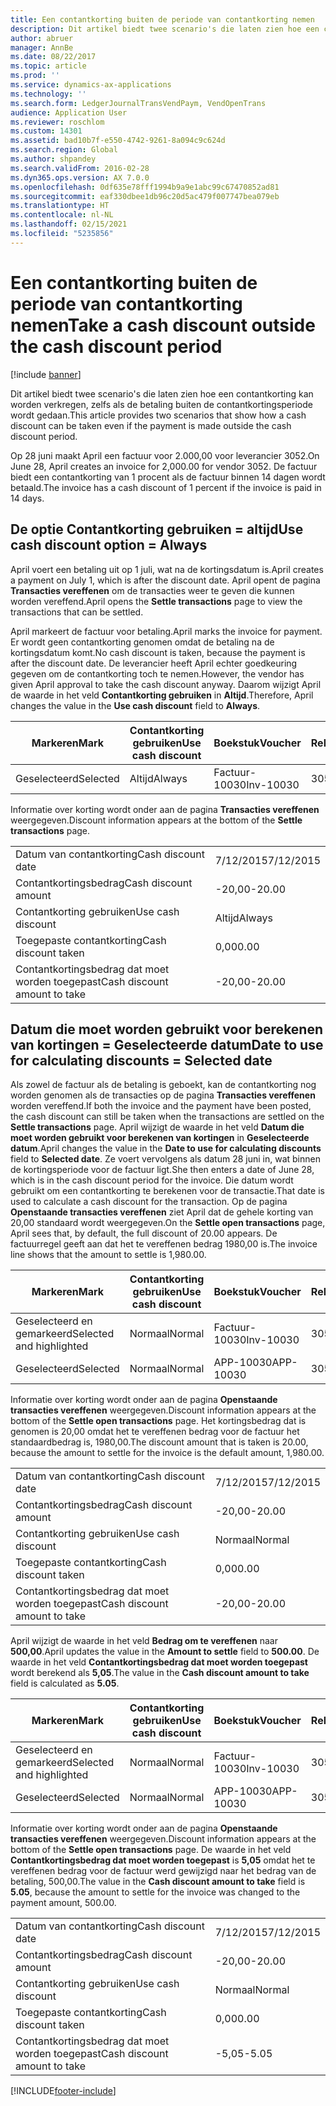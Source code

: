 ```yaml
---
title: Een contantkorting buiten de periode van contantkorting nemen
description: Dit artikel biedt twee scenario's die laten zien hoe een contantkorting kan worden verkregen, zelfs als de betaling buiten de contantkortingsperiode wordt gedaan.
author: abruer
manager: AnnBe
ms.date: 08/22/2017
ms.topic: article
ms.prod: ''
ms.service: dynamics-ax-applications
ms.technology: ''
ms.search.form: LedgerJournalTransVendPaym, VendOpenTrans
audience: Application User
ms.reviewer: roschlom
ms.custom: 14301
ms.assetid: bad10b7f-e550-4742-9261-8a094c9c624d
ms.search.region: Global
ms.author: shpandey
ms.search.validFrom: 2016-02-28
ms.dyn365.ops.version: AX 7.0.0
ms.openlocfilehash: 0df635e78fff1994b9a9e1abc99c67470852ad81
ms.sourcegitcommit: eaf330dbee1db96c20d5ac479f007747bea079eb
ms.translationtype: HT
ms.contentlocale: nl-NL
ms.lasthandoff: 02/15/2021
ms.locfileid: "5235856"
---
```

# <a name="take-a-cash-discount-outside-the-cash-discount-period"></a><span data-ttu-id="c83c5-103">Een contantkorting buiten de periode van contantkorting nemen</span><span class="sxs-lookup"><span data-stu-id="c83c5-103">Take a cash discount outside the cash discount period</span></span>

[!include [banner](../includes/banner.md)]

<span data-ttu-id="c83c5-104">Dit artikel biedt twee scenario's die laten zien hoe een contantkorting kan worden verkregen, zelfs als de betaling buiten de contantkortingsperiode wordt gedaan.</span><span class="sxs-lookup"><span data-stu-id="c83c5-104">This article provides two scenarios that show how a cash discount can be taken even if the payment is made outside the cash discount period.</span></span>

<span data-ttu-id="c83c5-105">Op 28 juni maakt April een factuur voor 2.000,00 voor leverancier 3052.</span><span class="sxs-lookup"><span data-stu-id="c83c5-105">On June 28, April creates an invoice for 2,000.00 for vendor 3052.</span></span> <span data-ttu-id="c83c5-106">De factuur biedt een contantkorting van 1 procent als de factuur binnen 14 dagen wordt betaald.</span><span class="sxs-lookup"><span data-stu-id="c83c5-106">The invoice has a cash discount of 1 percent if the invoice is paid in 14 days.</span></span>

## <a name="use-cash-discount-option--always"></a><span data-ttu-id="c83c5-107">De optie Contantkorting gebruiken = altijd</span><span class="sxs-lookup"><span data-stu-id="c83c5-107">Use cash discount option = Always</span></span>
<span data-ttu-id="c83c5-108">April voert een betaling uit op 1 juli, wat na de kortingsdatum is.</span><span class="sxs-lookup"><span data-stu-id="c83c5-108">April creates a payment on July 1, which is after the discount date.</span></span> <span data-ttu-id="c83c5-109">April opent de pagina **Transacties vereffenen** om de transacties weer te geven die kunnen worden vereffend.</span><span class="sxs-lookup"><span data-stu-id="c83c5-109">April opens the **Settle transactions** page to view the transactions that can be settled.</span></span> 

<span data-ttu-id="c83c5-110">April markeert de factuur voor betaling.</span><span class="sxs-lookup"><span data-stu-id="c83c5-110">April marks the invoice for payment.</span></span> <span data-ttu-id="c83c5-111">Er wordt geen contantkorting genomen omdat de betaling na de kortingsdatum komt.</span><span class="sxs-lookup"><span data-stu-id="c83c5-111">No cash discount is taken, because the payment is after the discount date.</span></span> <span data-ttu-id="c83c5-112">De leverancier heeft April echter goedkeuring gegeven om de contantkorting toch te nemen.</span><span class="sxs-lookup"><span data-stu-id="c83c5-112">However, the vendor has given April approval to take the cash discount anyway.</span></span> <span data-ttu-id="c83c5-113">Daarom wijzigt April de waarde in het veld **Contantkorting gebruiken** in **Altijd**.</span><span class="sxs-lookup"><span data-stu-id="c83c5-113">Therefore, April changes the value in the **Use cash discount** field to **Always**.</span></span>

| <span data-ttu-id="c83c5-114">Markeren</span><span class="sxs-lookup"><span data-stu-id="c83c5-114">Mark</span></span>     | <span data-ttu-id="c83c5-115">Contantkorting gebruiken</span><span class="sxs-lookup"><span data-stu-id="c83c5-115">Use cash discount</span></span> | <span data-ttu-id="c83c5-116">Boekstuk</span><span class="sxs-lookup"><span data-stu-id="c83c5-116">Voucher</span></span>   | <span data-ttu-id="c83c5-117">Rekening</span><span class="sxs-lookup"><span data-stu-id="c83c5-117">Account</span></span> | <span data-ttu-id="c83c5-118">Datum van contantkorting</span><span class="sxs-lookup"><span data-stu-id="c83c5-118">Cash discount date</span></span> | <span data-ttu-id="c83c5-119">Vervaldatum</span><span class="sxs-lookup"><span data-stu-id="c83c5-119">Due date</span></span>  | <span data-ttu-id="c83c5-120">Factuur</span><span class="sxs-lookup"><span data-stu-id="c83c5-120">Invoice</span></span> | <span data-ttu-id="c83c5-121">Bedrag in transactievaluta</span><span class="sxs-lookup"><span data-stu-id="c83c5-121">Amount in transaction currency</span></span> | <span data-ttu-id="c83c5-122">Valuta</span><span class="sxs-lookup"><span data-stu-id="c83c5-122">Currency</span></span> | <span data-ttu-id="c83c5-123">Bedrag om te vereffenen</span><span class="sxs-lookup"><span data-stu-id="c83c5-123">Amount to settle</span></span> |
|----------|-------------------|-----------|---------|--------------------|-----------|---------|--------------------------------|----------|------------------|
| <span data-ttu-id="c83c5-124">Geselecteerd</span><span class="sxs-lookup"><span data-stu-id="c83c5-124">Selected</span></span> | <span data-ttu-id="c83c5-125">Altijd</span><span class="sxs-lookup"><span data-stu-id="c83c5-125">Always</span></span>            | <span data-ttu-id="c83c5-126">Factuur-10030</span><span class="sxs-lookup"><span data-stu-id="c83c5-126">Inv-10030</span></span> | <span data-ttu-id="c83c5-127">3052</span><span class="sxs-lookup"><span data-stu-id="c83c5-127">3052</span></span>    | <span data-ttu-id="c83c5-128">6/28/2015</span><span class="sxs-lookup"><span data-stu-id="c83c5-128">6/28/2015</span></span>          | <span data-ttu-id="c83c5-129">7/12/2015</span><span class="sxs-lookup"><span data-stu-id="c83c5-129">7/12/2015</span></span> | <span data-ttu-id="c83c5-130">10030</span><span class="sxs-lookup"><span data-stu-id="c83c5-130">10030</span></span>   | <span data-ttu-id="c83c5-131">-2000,00</span><span class="sxs-lookup"><span data-stu-id="c83c5-131">-2,000.00</span></span>                      | <span data-ttu-id="c83c5-132">USD</span><span class="sxs-lookup"><span data-stu-id="c83c5-132">USD</span></span>      | <span data-ttu-id="c83c5-133">-1980,00</span><span class="sxs-lookup"><span data-stu-id="c83c5-133">-1,980.00</span></span>        |

<span data-ttu-id="c83c5-134">Informatie over korting wordt onder aan de pagina **Transacties vereffenen** weergegeven.</span><span class="sxs-lookup"><span data-stu-id="c83c5-134">Discount information appears at the bottom of the **Settle transactions** page.</span></span>

|                              |           |
|------------------------------|-----------|
| <span data-ttu-id="c83c5-135">Datum van contantkorting</span><span class="sxs-lookup"><span data-stu-id="c83c5-135">Cash discount date</span></span>           | <span data-ttu-id="c83c5-136">7/12/2015</span><span class="sxs-lookup"><span data-stu-id="c83c5-136">7/12/2015</span></span> |
| <span data-ttu-id="c83c5-137">Contantkortingsbedrag</span><span class="sxs-lookup"><span data-stu-id="c83c5-137">Cash discount amount</span></span>         | <span data-ttu-id="c83c5-138">-20,00</span><span class="sxs-lookup"><span data-stu-id="c83c5-138">-20.00</span></span>    |
| <span data-ttu-id="c83c5-139">Contantkorting gebruiken</span><span class="sxs-lookup"><span data-stu-id="c83c5-139">Use cash discount</span></span>            | <span data-ttu-id="c83c5-140">Altijd</span><span class="sxs-lookup"><span data-stu-id="c83c5-140">Always</span></span>    |
| <span data-ttu-id="c83c5-141">Toegepaste contantkorting</span><span class="sxs-lookup"><span data-stu-id="c83c5-141">Cash discount taken</span></span>          | <span data-ttu-id="c83c5-142">0,00</span><span class="sxs-lookup"><span data-stu-id="c83c5-142">0.00</span></span>      |
| <span data-ttu-id="c83c5-143">Contantkortingsbedrag dat moet worden toegepast</span><span class="sxs-lookup"><span data-stu-id="c83c5-143">Cash discount amount to take</span></span> | <span data-ttu-id="c83c5-144">-20,00</span><span class="sxs-lookup"><span data-stu-id="c83c5-144">-20.00</span></span>    |

## <a name="date-to-use-for-calculating-discounts--selected-date"></a><span data-ttu-id="c83c5-145">Datum die moet worden gebruikt voor berekenen van kortingen = Geselecteerde datum</span><span class="sxs-lookup"><span data-stu-id="c83c5-145">Date to use for calculating discounts = Selected date</span></span>
<span data-ttu-id="c83c5-146">Als zowel de factuur als de betaling is geboekt, kan de contantkorting nog worden genomen als de transacties op de pagina **Transacties vereffenen** worden vereffend.</span><span class="sxs-lookup"><span data-stu-id="c83c5-146">If both the invoice and the payment have been posted, the cash discount can still be taken when the transactions are settled on the **Settle transactions** page.</span></span> <span data-ttu-id="c83c5-147">April wijzigt de waarde in het veld **Datum die moet worden gebruikt voor berekenen van kortingen** in **Geselecteerde datum**.</span><span class="sxs-lookup"><span data-stu-id="c83c5-147">April changes the value in the **Date to use for calculating discounts** field to **Selected date**.</span></span> <span data-ttu-id="c83c5-148">Ze voert vervolgens als datum 28 juni in, wat binnen de kortingsperiode voor de factuur ligt.</span><span class="sxs-lookup"><span data-stu-id="c83c5-148">She then enters a date of June 28, which is in the cash discount period for the invoice.</span></span> <span data-ttu-id="c83c5-149">Die datum wordt gebruikt om een contantkorting te berekenen voor de transactie.</span><span class="sxs-lookup"><span data-stu-id="c83c5-149">That date is used to calculate a cash discount for the transaction.</span></span> <span data-ttu-id="c83c5-150">Op de pagina **Openstaande transacties vereffenen** ziet April dat de gehele korting van 20,00 standaard wordt weergegeven.</span><span class="sxs-lookup"><span data-stu-id="c83c5-150">On the **Settle open transactions** page, April sees that, by default, the full discount of 20.00 appears.</span></span> <span data-ttu-id="c83c5-151">De factuurregel geeft aan dat het te vereffenen bedrag 1980,00 is.</span><span class="sxs-lookup"><span data-stu-id="c83c5-151">The invoice line shows that the amount to settle is 1,980.00.</span></span>

| <span data-ttu-id="c83c5-152">Markeren</span><span class="sxs-lookup"><span data-stu-id="c83c5-152">Mark</span></span>                     | <span data-ttu-id="c83c5-153">Contantkorting gebruiken</span><span class="sxs-lookup"><span data-stu-id="c83c5-153">Use cash discount</span></span> | <span data-ttu-id="c83c5-154">Boekstuk</span><span class="sxs-lookup"><span data-stu-id="c83c5-154">Voucher</span></span>   | <span data-ttu-id="c83c5-155">Rekening</span><span class="sxs-lookup"><span data-stu-id="c83c5-155">Account</span></span> | <span data-ttu-id="c83c5-156">Datum van contantkorting</span><span class="sxs-lookup"><span data-stu-id="c83c5-156">Cash discount date</span></span> | <span data-ttu-id="c83c5-157">Vervaldatum</span><span class="sxs-lookup"><span data-stu-id="c83c5-157">Due date</span></span>  | <span data-ttu-id="c83c5-158">Factuur</span><span class="sxs-lookup"><span data-stu-id="c83c5-158">Invoice</span></span> | <span data-ttu-id="c83c5-159">Bedrag in transactievaluta</span><span class="sxs-lookup"><span data-stu-id="c83c5-159">Amount in transaction currency</span></span> | <span data-ttu-id="c83c5-160">Valuta</span><span class="sxs-lookup"><span data-stu-id="c83c5-160">Currency</span></span> | <span data-ttu-id="c83c5-161">Bedrag om te vereffenen</span><span class="sxs-lookup"><span data-stu-id="c83c5-161">Amount to settle</span></span> |
|--------------------------|-------------------|-----------|---------|--------------------|-----------|---------|--------------------------------|----------|------------------|
| <span data-ttu-id="c83c5-162">Geselecteerd en gemarkeerd</span><span class="sxs-lookup"><span data-stu-id="c83c5-162">Selected and highlighted</span></span> | <span data-ttu-id="c83c5-163">Normaal</span><span class="sxs-lookup"><span data-stu-id="c83c5-163">Normal</span></span>            | <span data-ttu-id="c83c5-164">Factuur-10030</span><span class="sxs-lookup"><span data-stu-id="c83c5-164">Inv-10030</span></span> | <span data-ttu-id="c83c5-165">3052</span><span class="sxs-lookup"><span data-stu-id="c83c5-165">3052</span></span>    | <span data-ttu-id="c83c5-166">6/28/2015</span><span class="sxs-lookup"><span data-stu-id="c83c5-166">6/28/2015</span></span>          | <span data-ttu-id="c83c5-167">7/12/2015</span><span class="sxs-lookup"><span data-stu-id="c83c5-167">7/12/2015</span></span> | <span data-ttu-id="c83c5-168">10030</span><span class="sxs-lookup"><span data-stu-id="c83c5-168">10030</span></span>   | <span data-ttu-id="c83c5-169">-2000,00</span><span class="sxs-lookup"><span data-stu-id="c83c5-169">-2,000.00</span></span>                      | <span data-ttu-id="c83c5-170">USD</span><span class="sxs-lookup"><span data-stu-id="c83c5-170">USD</span></span>      | <span data-ttu-id="c83c5-171">-1980,00</span><span class="sxs-lookup"><span data-stu-id="c83c5-171">-1,980.00</span></span>        |
| <span data-ttu-id="c83c5-172">Geselecteerd</span><span class="sxs-lookup"><span data-stu-id="c83c5-172">Selected</span></span>                 | <span data-ttu-id="c83c5-173">Normaal</span><span class="sxs-lookup"><span data-stu-id="c83c5-173">Normal</span></span>            | <span data-ttu-id="c83c5-174">APP-10030</span><span class="sxs-lookup"><span data-stu-id="c83c5-174">APP-10030</span></span> | <span data-ttu-id="c83c5-175">3052</span><span class="sxs-lookup"><span data-stu-id="c83c5-175">3052</span></span>    | <span data-ttu-id="c83c5-176">7/15/2015</span><span class="sxs-lookup"><span data-stu-id="c83c5-176">7/15/2015</span></span>          | <span data-ttu-id="c83c5-177">7/15/2015</span><span class="sxs-lookup"><span data-stu-id="c83c5-177">7/15/2015</span></span> |         | <span data-ttu-id="c83c5-178">500,00</span><span class="sxs-lookup"><span data-stu-id="c83c5-178">500.00</span></span>                         | <span data-ttu-id="c83c5-179">USD</span><span class="sxs-lookup"><span data-stu-id="c83c5-179">USD</span></span>      | <span data-ttu-id="c83c5-180">500,00</span><span class="sxs-lookup"><span data-stu-id="c83c5-180">500.00</span></span>           |

<span data-ttu-id="c83c5-181">Informatie over korting wordt onder aan de pagina **Openstaande transacties vereffenen** weergegeven.</span><span class="sxs-lookup"><span data-stu-id="c83c5-181">Discount information appears at the bottom of the **Settle open transactions** page.</span></span> <span data-ttu-id="c83c5-182">Het kortingsbedrag dat is genomen is 20,00 omdat het te vereffenen bedrag voor de factuur het standaardbedrag is, 1980,00.</span><span class="sxs-lookup"><span data-stu-id="c83c5-182">The discount amount that is taken is 20.00, because the amount to settle for the invoice is the default amount, 1,980.00.</span></span>

|                              |           |
|------------------------------|-----------|
| <span data-ttu-id="c83c5-183">Datum van contantkorting</span><span class="sxs-lookup"><span data-stu-id="c83c5-183">Cash discount date</span></span>           | <span data-ttu-id="c83c5-184">7/12/2015</span><span class="sxs-lookup"><span data-stu-id="c83c5-184">7/12/2015</span></span> |
| <span data-ttu-id="c83c5-185">Contantkortingsbedrag</span><span class="sxs-lookup"><span data-stu-id="c83c5-185">Cash discount amount</span></span>         | <span data-ttu-id="c83c5-186">-20,00</span><span class="sxs-lookup"><span data-stu-id="c83c5-186">-20.00</span></span>    |
| <span data-ttu-id="c83c5-187">Contantkorting gebruiken</span><span class="sxs-lookup"><span data-stu-id="c83c5-187">Use cash discount</span></span>            | <span data-ttu-id="c83c5-188">Normaal</span><span class="sxs-lookup"><span data-stu-id="c83c5-188">Normal</span></span>    |
| <span data-ttu-id="c83c5-189">Toegepaste contantkorting</span><span class="sxs-lookup"><span data-stu-id="c83c5-189">Cash discount taken</span></span>          | <span data-ttu-id="c83c5-190">0,00</span><span class="sxs-lookup"><span data-stu-id="c83c5-190">0.00</span></span>      |
| <span data-ttu-id="c83c5-191">Contantkortingsbedrag dat moet worden toegepast</span><span class="sxs-lookup"><span data-stu-id="c83c5-191">Cash discount amount to take</span></span> | <span data-ttu-id="c83c5-192">-20,00</span><span class="sxs-lookup"><span data-stu-id="c83c5-192">-20.00</span></span>    |

<span data-ttu-id="c83c5-193">April wijzigt de waarde in het veld **Bedrag om te vereffenen** naar **500,00**.</span><span class="sxs-lookup"><span data-stu-id="c83c5-193">April updates the value in the **Amount to settle** field to **500.00**.</span></span> <span data-ttu-id="c83c5-194">De waarde in het veld **Contantkortingsbedrag dat moet worden toegepast** wordt berekend als **5,05**.</span><span class="sxs-lookup"><span data-stu-id="c83c5-194">The value in the **Cash discount amount to take** field is calculated as **5.05**.</span></span>

| <span data-ttu-id="c83c5-195">Markeren</span><span class="sxs-lookup"><span data-stu-id="c83c5-195">Mark</span></span>                     | <span data-ttu-id="c83c5-196">Contantkorting gebruiken</span><span class="sxs-lookup"><span data-stu-id="c83c5-196">Use cash discount</span></span> | <span data-ttu-id="c83c5-197">Boekstuk</span><span class="sxs-lookup"><span data-stu-id="c83c5-197">Voucher</span></span>   | <span data-ttu-id="c83c5-198">Rekening</span><span class="sxs-lookup"><span data-stu-id="c83c5-198">Account</span></span> | <span data-ttu-id="c83c5-199">Datum</span><span class="sxs-lookup"><span data-stu-id="c83c5-199">Date</span></span>      | <span data-ttu-id="c83c5-200">Vervaldatum</span><span class="sxs-lookup"><span data-stu-id="c83c5-200">Due date</span></span>  | <span data-ttu-id="c83c5-201">Factuur</span><span class="sxs-lookup"><span data-stu-id="c83c5-201">Invoice</span></span> | <span data-ttu-id="c83c5-202">Bedrag in transactievaluta</span><span class="sxs-lookup"><span data-stu-id="c83c5-202">Amount in transaction currency</span></span> | <span data-ttu-id="c83c5-203">Valuta</span><span class="sxs-lookup"><span data-stu-id="c83c5-203">Currency</span></span> | <span data-ttu-id="c83c5-204">Bedrag om te vereffenen</span><span class="sxs-lookup"><span data-stu-id="c83c5-204">Amount to settle</span></span> |
|--------------------------|-------------------|-----------|---------|-----------|-----------|---------|--------------------------------|----------|------------------|
| <span data-ttu-id="c83c5-205">Geselecteerd en gemarkeerd</span><span class="sxs-lookup"><span data-stu-id="c83c5-205">Selected and highlighted</span></span> | <span data-ttu-id="c83c5-206">Normaal</span><span class="sxs-lookup"><span data-stu-id="c83c5-206">Normal</span></span>            | <span data-ttu-id="c83c5-207">Factuur-10030</span><span class="sxs-lookup"><span data-stu-id="c83c5-207">Inv-10030</span></span> | <span data-ttu-id="c83c5-208">3052</span><span class="sxs-lookup"><span data-stu-id="c83c5-208">3052</span></span>    | <span data-ttu-id="c83c5-209">6/28/2015</span><span class="sxs-lookup"><span data-stu-id="c83c5-209">6/28/2015</span></span> | <span data-ttu-id="c83c5-210">7/12/2015</span><span class="sxs-lookup"><span data-stu-id="c83c5-210">7/12/2015</span></span> | <span data-ttu-id="c83c5-211">10030</span><span class="sxs-lookup"><span data-stu-id="c83c5-211">10030</span></span>   | <span data-ttu-id="c83c5-212">2.000,00</span><span class="sxs-lookup"><span data-stu-id="c83c5-212">2,000.00</span></span>                       | <span data-ttu-id="c83c5-213">USD</span><span class="sxs-lookup"><span data-stu-id="c83c5-213">USD</span></span>      | <span data-ttu-id="c83c5-214">-500,00</span><span class="sxs-lookup"><span data-stu-id="c83c5-214">-500.00</span></span>          |
| <span data-ttu-id="c83c5-215">Geselecteerd</span><span class="sxs-lookup"><span data-stu-id="c83c5-215">Selected</span></span>                 | <span data-ttu-id="c83c5-216">Normaal</span><span class="sxs-lookup"><span data-stu-id="c83c5-216">Normal</span></span>            | <span data-ttu-id="c83c5-217">APP-10030</span><span class="sxs-lookup"><span data-stu-id="c83c5-217">APP-10030</span></span> | <span data-ttu-id="c83c5-218">3052</span><span class="sxs-lookup"><span data-stu-id="c83c5-218">3052</span></span>    | <span data-ttu-id="c83c5-219">7/15/2015</span><span class="sxs-lookup"><span data-stu-id="c83c5-219">7/15/2015</span></span> | <span data-ttu-id="c83c5-220">7/15/2015</span><span class="sxs-lookup"><span data-stu-id="c83c5-220">7/15/2015</span></span> |         | <span data-ttu-id="c83c5-221">500,00</span><span class="sxs-lookup"><span data-stu-id="c83c5-221">500.00</span></span>                         | <span data-ttu-id="c83c5-222">USD</span><span class="sxs-lookup"><span data-stu-id="c83c5-222">USD</span></span>      | <span data-ttu-id="c83c5-223">500,00</span><span class="sxs-lookup"><span data-stu-id="c83c5-223">500.00</span></span>           |

<span data-ttu-id="c83c5-224">Informatie over korting wordt onder aan de pagina **Openstaande transacties vereffenen** weergegeven.</span><span class="sxs-lookup"><span data-stu-id="c83c5-224">Discount information appears at the bottom of the **Settle open transactions** page.</span></span> <span data-ttu-id="c83c5-225">De waarde in het veld **Contantkortingsbedrag dat moet worden toegepast** is **5,05** omdat het te vereffenen bedrag voor de factuur werd gewijzigd naar het bedrag van de betaling, 500,00.</span><span class="sxs-lookup"><span data-stu-id="c83c5-225">The value in the **Cash discount amount to take** field is **5.05**, because the amount to settle for the invoice was changed to the payment amount, 500.00.</span></span>

|                              |           |
|------------------------------|-----------|
| <span data-ttu-id="c83c5-226">Datum van contantkorting</span><span class="sxs-lookup"><span data-stu-id="c83c5-226">Cash discount date</span></span>           | <span data-ttu-id="c83c5-227">7/12/2015</span><span class="sxs-lookup"><span data-stu-id="c83c5-227">7/12/2015</span></span> |
| <span data-ttu-id="c83c5-228">Contantkortingsbedrag</span><span class="sxs-lookup"><span data-stu-id="c83c5-228">Cash discount amount</span></span>         | <span data-ttu-id="c83c5-229">-20,00</span><span class="sxs-lookup"><span data-stu-id="c83c5-229">-20.00</span></span>    |
| <span data-ttu-id="c83c5-230">Contantkorting gebruiken</span><span class="sxs-lookup"><span data-stu-id="c83c5-230">Use cash discount</span></span>            | <span data-ttu-id="c83c5-231">Normaal</span><span class="sxs-lookup"><span data-stu-id="c83c5-231">Normal</span></span>    |
| <span data-ttu-id="c83c5-232">Toegepaste contantkorting</span><span class="sxs-lookup"><span data-stu-id="c83c5-232">Cash discount taken</span></span>          | <span data-ttu-id="c83c5-233">0,00</span><span class="sxs-lookup"><span data-stu-id="c83c5-233">0.00</span></span>      |
| <span data-ttu-id="c83c5-234">Contantkortingsbedrag dat moet worden toegepast</span><span class="sxs-lookup"><span data-stu-id="c83c5-234">Cash discount amount to take</span></span> | <span data-ttu-id="c83c5-235">-5,05</span><span class="sxs-lookup"><span data-stu-id="c83c5-235">-5.05</span></span>     |







[!INCLUDE[footer-include](../../includes/footer-banner.md)]